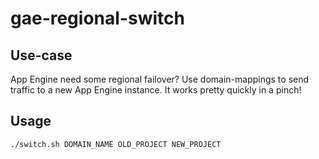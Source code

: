 # gae-regional-switch

## Use-case

App Engine need some regional failover?  Use domain-mappings to send traffic to a new App Engine instance.  It works pretty quickly in a pinch!

## Usage

```bash
./switch.sh DOMAIN_NAME OLD_PROJECT NEW_PROJECT
```

